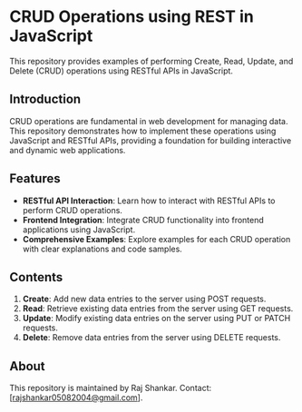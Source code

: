 # CRUD Operations using REST in JavaScript

This repository provides examples of performing Create, Read, Update, and Delete (CRUD) operations using RESTful APIs in JavaScript.

## Introduction

CRUD operations are fundamental in web development for managing data. This repository demonstrates how to implement these operations using JavaScript and RESTful APIs, providing a foundation for building interactive and dynamic web applications.

## Features

- **RESTful API Interaction**: Learn how to interact with RESTful APIs to perform CRUD operations.
- **Frontend Integration**: Integrate CRUD functionality into frontend applications using JavaScript.
- **Comprehensive Examples**: Explore examples for each CRUD operation with clear explanations and code samples.

## Contents

1. **Create**: Add new data entries to the server using POST requests.
2. **Read**: Retrieve existing data entries from the server using GET requests.
3. **Update**: Modify existing data entries on the server using PUT or PATCH requests.
4. **Delete**: Remove data entries from the server using DELETE requests.

## About

This repository is maintained by Raj Shankar. Contact: [rajshankar05082004@gmail.com].